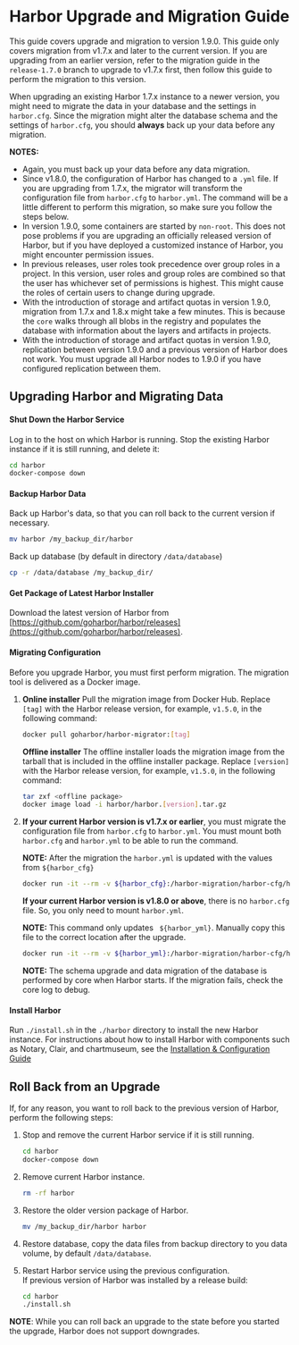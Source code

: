 # Harbor Upgrade and Migration Guide

This guide covers upgrade and migration to version 1.9.0. This guide only covers migration from v1.7.x and later to the current version. If you are upgrading from an earlier version, refer to the migration guide in the `release-1.7.0` branch to upgrade to v1.7.x first, then follow this guide to perform the migration to this version.

When upgrading an existing Harbor 1.7.x instance to a newer version, you might need to migrate the data in your database and the settings in `harbor.cfg`.
Since the migration might alter the database schema and the settings of `harbor.cfg`, you should **always** back up your data before any migration.

**NOTES:**

- Again, you must back up your data before any data migration.
- Since v1.8.0, the configuration of Harbor has changed to a `.yml` file. If you are upgrading from 1.7.x, the migrator will transform the configuration file from `harbor.cfg` to `harbor.yml`. The command will be a little different to perform this migration, so make sure you follow the steps below.
- In version 1.9.0, some containers are started by `non-root`. This does not pose problems if you are upgrading an officially released version of Harbor, but if you have deployed a customized instance of Harbor, you might encounter permission issues.
- In previous releases, user roles took precedence over group roles in a project. In this version, user roles and group roles are combined so that the user has whichever set of permissions is highest. This might cause the roles of certain users to change during upgrade.
- With the introduction of storage and artifact quotas in version 1.9.0, migration from 1.7.x and 1.8.x might take a few minutes. This is because the `core` walks through all blobs in the registry and populates the database with information about the layers and artifacts in projects.
- With the introduction of storage and artifact quotas in version 1.9.0, replication between version 1.9.0 and a previous version of Harbor does not work. You must upgrade all Harbor nodes to 1.9.0 if you have configured replication between them.

## Upgrading Harbor and Migrating Data

#### Shut Down the Harbor Service

Log in to the host on which Harbor is running. Stop the existing Harbor instance if it is still running, and delete it:

```sh
cd harbor
docker-compose down
```

#### Backup Harbor Data

Back up Harbor's data, so that you can roll back to the current version if necessary.

```sh
mv harbor /my_backup_dir/harbor
```

Back up database (by default in directory `/data/database`)

```sh
cp -r /data/database /my_backup_dir/
```

#### Get Package of Latest Harbor Installer

Download the latest version of Harbor from [https://github.com/goharbor/harbor/releases](https://github.com/goharbor/harbor/releases).

#### Migrating Configuration

Before you upgrade Harbor, you must first perform migration. The migration tool is delivered as a Docker image.

1. **Online installer** Pull the migration image from Docker Hub. Replace `[tag]` with the Harbor release version, for example, `v1.5.0`, in the following command:

    ```sh
    docker pull goharbor/harbor-migrator:[tag]
    ```

    **Offline installer** The offline installer loads the migration image from the tarball that is included in the offline installer package. Replace `[version]` with the Harbor release version, for example, `v1.5.0`, in the following command:

    ```sh
    tar zxf <offline package>
    docker image load -i harbor/harbor.[version].tar.gz
    ```

2. **If your current Harbor version is v1.7.x or earlier**, you must migrate the configuration file from `harbor.cfg` to `harbor.yml`. You must mount both `harbor.cfg` and `harbor.yml` to be able to run the command.

    **NOTE:** After the migration the `harbor.yml` is updated with the values from `${harbor_cfg}`

    ```sh
    docker run -it --rm -v ${harbor_cfg}:/harbor-migration/harbor-cfg/harbor.yml -v ${harbor_yml}:/harbor-migration/harbor-cfg-out/harbor.yml goharbor/harbor-migrator:[tag] --cfg up
    ```

    **If your current Harbor version is v1.8.0 or above**, there is no `harbor.cfg` file. So, you only need to mount `harbor.yml`.

    **NOTE:** This command only updates ` ${harbor_yml}`. Manually copy this file to the correct location after the upgrade.

    ```sh
    docker run -it --rm -v ${harbor_yml}:/harbor-migration/harbor-cfg/harbor.yml goharbor/harbor-migrator:[tag] --cfg up
    ```

    **NOTE:** The schema upgrade and data migration of the database is performed by core when Harbor starts. If the migration fails, check the core log to debug.

#### Install Harbor

Run `./install.sh` in the `./harbor` directory to install the new Harbor instance. For instructions about how to install Harbor with components such as Notary, Clair, and chartmuseum, see the [Installation & Configuration Guide](../docs/installation_guide.md)

## Roll Back from an Upgrade

If, for any reason, you want to roll back to the previous version of Harbor, perform the following steps:

1. Stop and remove the current Harbor service if it is still running.

    ```sh
    cd harbor
    docker-compose down
    ```

2. Remove current Harbor instance.

    ```sh
    rm -rf harbor
    ```

3. Restore the older version package of Harbor.

    ```sh
    mv /my_backup_dir/harbor harbor
    ```

4. Restore database, copy the data files from backup directory to you data volume, by default `/data/database`.

5. Restart Harbor service using the previous configuration.  
   If previous version of Harbor was installed by a release build:

    ```sh
    cd harbor
    ./install.sh
    ```

**NOTE**: While you can roll back an upgrade to the state before you started the upgrade, Harbor does not support downgrades.
